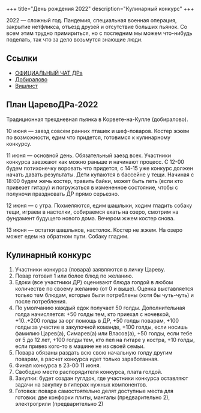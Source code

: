 +++
title="День рождения 2022"
description="Кулинарный конкурс"
+++

2022 — сложный год. Пандемия, специальная военная операция, закрытие нетфликса, отъезд друзей и отсутствие больших пьянок. Со всем этим трудно примириться, но с последним мы можем что-нибудь поделать, так что за дело возьмутся знающие люди.

Ссылки
---

- [ОФИЦИАЛЬНЫЙ ЧАТ ДРа](https://t.me/+XoOp4XGc2z8wMTgy)
- [Добиралово](https://leotsarev.ru/personal/korvet/)
- [Вишлист](https://leotsarev.ru/personal/wishlist/leo/)

План ЦаревоДРа-2022
---

Традиционная трехдневная пьянка в Корвете-на-Купле (добиралово). 

10 июня — заезд совсем ранних пташек и шеф-поваров. Костер жжем по возможности, едим что придется, готовимся к кулинарному конкурсу.

11 июня — основной день. Обязательный заезд всех. Участники конкурса заезжают как можно раньше и начинают процесс. С 12-00 будем потихонечку воровать что придется, с 14-15 уже конкурс должен начать давать результаты. Дети купаются в бассейне у тещи. Начиная с 18:00 будем жечь костер, травить байки, может быть петь (если кто привезет гитару) и погружаться в измененное состояние, чтобы с полуночи праздновать ДР прямо серьезно.

12 июня — с утра. Похмеляются, едим шашлыки, ходим гладить собаку тещи, играем в настолки, собираемся ехать на озеро, смотрим на фундамент будущего нового дома. Вечером жжем костер снова.

13 июня — остатки шашлыков, настолок.  Костер не жжем. На озеро может едем на обратном пути. Собаку гладим.

Кулинарный конкурс
---

1. Участники конкурса (повара) заявляются в личку Цареву.
1. Повар готовит 1 или более блюд по желанию.
1. Едоки (все участники ДР) оценивают блюда голдой в любом количестве по своему желанию (от 0 и выше). Оценка выставляется только тем блюдам, которые были потреблены (хотя бы чуть-чуть) и после потребления.
1. По умолчанию каждый едок получает 50 голды. Дополнительная голда начисляется: +50 голды тем, кто приехал с ночевкой, +10..+200 голды за орг помощь в ДР, +50 голды поварам, +100 голды за участие в закупочной команде, +100 голды, если носишь фамилию Царев(а), Симарев(а) или Власов(а), +50 голды, если тебе от 5 до 12 лет, +100 голды тем, кто пел на гитаре у костра, +10 голды, если привез кого-то в машине не из своей семьи.
1. Повара обязаны раздать всю свою начальную голду другим поварам, в расчет конкурса идет только заработанная.
1. Финал конкурса в 23-00 11 июня.
1. Свободно место распорядителя конкурса, плата голдой.
1. Закупки: будет создан гуглдок, где участники конкурса оставляют задачи на закупку в гиперах нужных компонентов.
1. Готовка: повара самостоятельно делят доступные места для готовки: две конфорки плиты, мангалы (предварительно 2), электрогрили (предварительно 2)